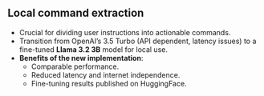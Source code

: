 ## **Local command extraction**
- Crucial for dividing user instructions into actionable commands.
- Transition from OpenAI’s 3.5 Turbo (API dependent, latency issues) to a fine-tuned **Llama 3.2 3B** model for local use.
- **Benefits of the new implementation**:
    - Comparable performance.
    - Reduced latency and internet independence.
    - Fine-tuning results published on HuggingFace.